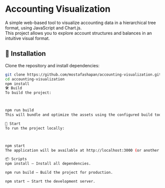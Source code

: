 # Accounting Visualization

A simple web-based tool to visualize accounting data in a hierarchical tree format, using JavaScript and Chart.js.  
This project allows you to explore account structures and balances in an intuitive visual format.

## 🔧 Installation

Clone the repository and install dependencies:

```bash
git clone https://github.com/mostafashapan/accounting-visualization.git
cd accounting-visualization
npm install
🛠️ Build
To build the project:



npm run build
This will bundle and optimize the assets using the configured build tool.

🚀 Start
To run the project locally:



npm start
The application will be available at http://localhost:3000 (or another port if configured).

📦 Scripts
npm install – Install all dependencies.

npm run build – Build the project for production.

npm start – Start the development server.